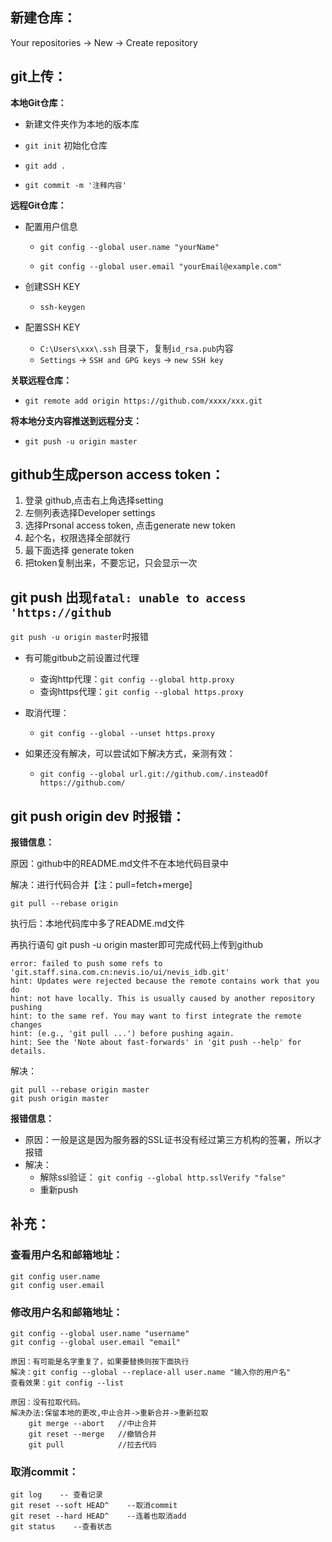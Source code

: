 ## 新建仓库：

Your repositories -> New -> Create repository

## git上传：

**本地Git仓库：**

- 新建文件夹作为本地的版本库

- `git init`  初始化仓库
- `git add .`
- `git commit -m '注释内容'`

**远程Git仓库：**

- 配置用户信息

  - `git config --global user.name "yourName"`

  - `git config --global user.email "yourEmail@example.com"`

    <!--查看用户名：git config user.name-->

    <!--查看邮箱地址：git config user.email-->

- 创建SSH KEY  

  - `ssh-keygen`

    <!--查看是否已生成ssh密钥：`cd ~/.ssh/`-->

- 配置SSH KEY

  - `C:\Users\xxx\.ssh` 目录下，复制`id_rsa.pub`内容
  - `Settings` ->  `SSH and GPG keys` -> `new SSH key`

**关联远程仓库：**

- `git remote add origin https://github.com/xxxx/xxx.git`

**将本地分支内容推送到远程分支：**

- `git push -u origin master`

<!--由于新建的远程仓库是空的，所以要加上-u这个参数，等远程仓库里面有了内容之后，下次再从本地库上传内容的时候只需执行 git push origin master-->

## github生成person access token：

1. 登录 github,点击右上角选择setting
2. 左侧列表选择Developer settings
3. 选择Prsonal access token, 点击generate new token
4. 起个名，权限选择全部就行
5. 最下面选择 generate token
6. 把token复制出来，不要忘记，只会显示一次



## git push 出现`fatal: unable to access 'https://github`

`git push -u origin master`时报错

<!--fatal: unable to access 'https://github.com/....git/': Failed to connect to github.com port 443: Timed out-->

- 有可能gitbub之前设置过代理
  - 查询http代理：`git config --global http.proxy` 
  - 查询https代理：`git config --global https.proxy` 
- 取消代理：
  - `git config --global --unset https.proxy`

- 如果还没有解决，可以尝试如下解决方式，亲测有效：
  - `git config --global url.git://github.com/.insteadOf https://github.com/`

## git push origin dev 时报错：

**报错信息：**<!--error: failed to push some refs to 'git.staff.sina.com.cn:nevis.io/ui/nevis_admin.git'-->

原因：github中的README.md文件不在本地代码目录中

解决：进行代码合并【注：pull=fetch+merge]

```git
git pull --rebase origin 
```

执行后：本地代码库中多了README.md文件

再执行语句 git push -u origin master即可完成代码上传到github

<!--$ git push origin master 报错-->

```git
error: failed to push some refs to 'git.staff.sina.com.cn:nevis.io/ui/nevis_idb.git'
hint: Updates were rejected because the remote contains work that you do
hint: not have locally. This is usually caused by another repository pushing
hint: to the same ref. You may want to first integrate the remote changes
hint: (e.g., 'git pull ...') before pushing again.
hint: See the 'Note about fast-forwards' in 'git push --help' for details.
```

解决：

```git
git pull --rebase origin master
git push origin master
```

**报错信息：**<!--fatal: unable to access ‘https://github.com/.......‘: OpenSSL SSL_read: Connection was reset-->

- 原因：一般是这是因为服务器的SSL证书没有经过第三方机构的签署，所以才报错
- 解决：
  - 解除ssl验证： `git config --global http.sslVerify "false"`   
  - 重新push



## 补充：

### 查看用户名和邮箱地址：

```
git config user.name 
git config user.email 
```

### 修改用户名和邮箱地址： 

```
git config --global user.name "username"  
git config --global user.email "email"
```

<!--报错：cannot overwrite multiple values with a single value Use a regexp, --add or --replace-all-->

```
原因：有可能是名字重复了，如果要替换则按下面执行
解决：git config --global --replace-all user.name "输入你的用户名"
查看效果：git config --list 
```

<!--报错：-->

<!--fatal: You have not concluded your merge (MERGE_HEAD exists).-->
<!--Please, commit your changes before you merge.-->

```
原因：没有拉取代码。
解决办法:保留本地的更改,中止合并->重新合并->重新拉取
	git merge --abort   //中止合并
	git reset --merge   //撤销合并
	git pull            //拉去代码
```

### 取消commit：

```
git log    -- 查看记录
git reset --soft HEAD^    --取消commit
git reset --hard HEAD^    --连着也取消add
git status    --查看状态
```

<!--撤回上一次：HEAD^ / HEAD~1-->

<!--撤回前两次：HEAD^^ / HEAD~2-->
